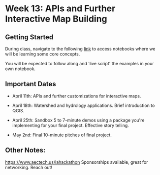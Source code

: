 # Week 13: APIs and Further Interactive Map Building

## Getting Started
During class, navigate to the following [link](http://geospatial-data-analytics.briannapagan.com/hub/user-redirect/git-pull?repo=https%3A%2F%2Fgithub.com%2Fbriannapagan%2Fgeospatial-data-analytics-spring-2023&branch=main&urlpath=lab%2Ftree%2Fgeospatial-data-analytics-spring-2023%2Fweek-13) to access notebooks where we will be learning some core concepts.


You will be expected to follow along and 'live script' the examples in your own notebook. 


## Important Dates
- April 11th: APIs and further customizations for interactive maps. 

- April 18th: Watershed and hydrology applications. Brief introduction to QGIS. 

- April 25th: Sandbox 5 to 7-minute demos using a package you're implementing for your final project. Effective story telling. 

- May 2nd: Final 10-minute pitches of final project. 

## Other Notes:
https://www.aectech.us/lahackathon Sponsorships available, great for networking. Reach out! 

